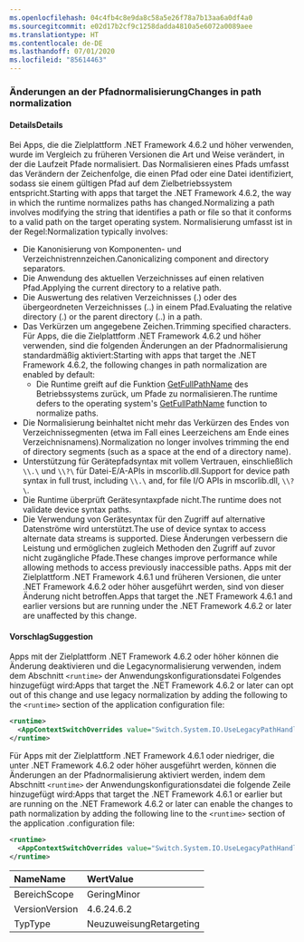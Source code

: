 ```yaml
---
ms.openlocfilehash: 04c4fb4c8e9da8c58a5e26f78a7b13aa6a0df4a0
ms.sourcegitcommit: e02d17b2cf9c1258dadda4810a5e6072a0089aee
ms.translationtype: HT
ms.contentlocale: de-DE
ms.lasthandoff: 07/01/2020
ms.locfileid: "85614463"
---
```

### <a name="changes-in-path-normalization"></a><span data-ttu-id="69550-101">Änderungen an der Pfadnormalisierung</span><span class="sxs-lookup"><span data-stu-id="69550-101">Changes in path normalization</span></span>

#### <a name="details"></a><span data-ttu-id="69550-102">Details</span><span class="sxs-lookup"><span data-stu-id="69550-102">Details</span></span>

<span data-ttu-id="69550-103">Bei Apps, die die Zielplattform .NET Framework 4.6.2 und höher verwenden, wurde im Vergleich zu früheren Versionen die Art und Weise verändert, in der die Laufzeit Pfade normalisiert. Das Normalisieren eines Pfads umfasst das Verändern der Zeichenfolge, die einen Pfad oder eine Datei identifiziert, sodass sie einem gültigen Pfad auf dem Zielbetriebssystem entspricht.</span><span class="sxs-lookup"><span data-stu-id="69550-103">Starting with apps that target the .NET Framework 4.6.2, the way in which the runtime normalizes paths has changed.Normalizing a path involves modifying the string that identifies a path or file so that it conforms to a valid path on the target operating system.</span></span> <span data-ttu-id="69550-104">Normalisierung umfasst ist in der Regel:</span><span class="sxs-lookup"><span data-stu-id="69550-104">Normalization typically involves:</span></span>

- <span data-ttu-id="69550-105">Die Kanonisierung von Komponenten- und Verzeichnistrennzeichen.</span><span class="sxs-lookup"><span data-stu-id="69550-105">Canonicalizing component and directory separators.</span></span>
- <span data-ttu-id="69550-106">Die Anwendung des aktuellen Verzeichnisses auf einen relativen Pfad.</span><span class="sxs-lookup"><span data-stu-id="69550-106">Applying the current directory to a relative path.</span></span>
- <span data-ttu-id="69550-107">Die Auswertung des relativen Verzeichnisses (.) oder des übergeordneten Verzeichnisses (..) in einem Pfad.</span><span class="sxs-lookup"><span data-stu-id="69550-107">Evaluating the relative directory (.) or the parent directory (..) in a path.</span></span>
- <span data-ttu-id="69550-108">Das Verkürzen um angegebene Zeichen.</span><span class="sxs-lookup"><span data-stu-id="69550-108">Trimming specified characters.</span></span>
<span data-ttu-id="69550-109">Für Apps, die die Zielplattform .NET Framework 4.6.2 und höher verwenden, sind die folgenden Änderungen an der Pfadnormalisierung standardmäßig aktiviert:</span><span class="sxs-lookup"><span data-stu-id="69550-109">Starting with apps that target the .NET Framework 4.6.2, the following changes in path normalization are enabled by default:</span></span>
  - <span data-ttu-id="69550-110">Die Runtime greift auf die Funktion [GetFullPathName](https://docs.microsoft.com/windows/desktop/api/fileapi/nf-fileapi-getfullpathnamew) des Betriebssystems zurück, um Pfade zu normalisieren.</span><span class="sxs-lookup"><span data-stu-id="69550-110">The runtime defers to the operating system's [GetFullPathName](https://docs.microsoft.com/windows/desktop/api/fileapi/nf-fileapi-getfullpathnamew) function to normalize paths.</span></span>
- <span data-ttu-id="69550-111">Die Normalisierung beinhaltet nicht mehr das Verkürzen des Endes von Verzeichnissegmenten (etwa im Fall eines Leerzeichens am Ende eines Verzeichnisnamens).</span><span class="sxs-lookup"><span data-stu-id="69550-111">Normalization no longer involves trimming the end of directory segments (such as a space at the end of a directory name).</span></span>
- <span data-ttu-id="69550-112">Unterstützung für Gerätepfadsyntax mit vollem Vertrauen, einschließlich `\\.\` und `\\?\` für Datei-E/A-APIs in mscorlib.dll.</span><span class="sxs-lookup"><span data-stu-id="69550-112">Support for device path syntax in full trust, including `\\.\` and, for file I/O APIs in mscorlib.dll, `\\?\`.</span></span>
- <span data-ttu-id="69550-113">Die Runtime überprüft Gerätesyntaxpfade nicht.</span><span class="sxs-lookup"><span data-stu-id="69550-113">The runtime does not validate device syntax paths.</span></span>
- <span data-ttu-id="69550-114">Die Verwendung von Gerätesyntax für den Zugriff auf alternative Datenströme wird unterstützt.</span><span class="sxs-lookup"><span data-stu-id="69550-114">The use of device syntax to access alternate data streams is supported.</span></span>
<span data-ttu-id="69550-115">Diese Änderungen verbessern die Leistung und ermöglichen zugleich Methoden den Zugriff auf zuvor nicht zugängliche Pfade.</span><span class="sxs-lookup"><span data-stu-id="69550-115">These changes improve performance while allowing methods to access previously inaccessible paths.</span></span> <span data-ttu-id="69550-116">Apps mit der Zielplattform .NET Framework 4.6.1 und früheren Versionen, die unter .NET Framework 4.6.2 oder höher ausgeführt werden, sind von dieser Änderung nicht betroffen.</span><span class="sxs-lookup"><span data-stu-id="69550-116">Apps that target the .NET Framework 4.6.1 and earlier versions but are running under the .NET Framework 4.6.2 or later are unaffected by this change.</span></span>

#### <a name="suggestion"></a><span data-ttu-id="69550-117">Vorschlag</span><span class="sxs-lookup"><span data-stu-id="69550-117">Suggestion</span></span>

<span data-ttu-id="69550-118">Apps mit der Zielplattform .NET Framework 4.6.2 oder höher können die Änderung deaktivieren und die Legacynormalisierung verwenden, indem dem Abschnitt `<runtime>` der Anwendungskonfigurationsdatei Folgendes hinzugefügt wird:</span><span class="sxs-lookup"><span data-stu-id="69550-118">Apps that target the .NET Framework 4.6.2 or later can opt out of this change and use legacy normalization by adding the following to the `<runtime>` section of the application configuration file:</span></span>

```xml
<runtime>
  <AppContextSwitchOverrides value="Switch.System.IO.UseLegacyPathHandling=true" />
</runtime>
```

<span data-ttu-id="69550-119">Für Apps mit der Zielplattform .NET Framework 4.6.1 oder niedriger, die unter .NET Framework 4.6.2 oder höher ausgeführt werden, können die Änderungen an der Pfadnormalisierung aktiviert werden, indem dem Abschnitt `<runtime>` der Anwendungskonfigurationsdatei die folgende Zeile hinzugefügt wird:</span><span class="sxs-lookup"><span data-stu-id="69550-119">Apps that target the .NET Framework 4.6.1 or earlier but are running on the .NET Framework 4.6.2 or later can enable the changes to path normalization by adding the following line to the `<runtime>` section of the application .configuration file:</span></span>

```xml
<runtime>
  <AppContextSwitchOverrides value="Switch.System.IO.UseLegacyPathHandling=false" />
</runtime>
```

| <span data-ttu-id="69550-120">Name</span><span class="sxs-lookup"><span data-stu-id="69550-120">Name</span></span>    | <span data-ttu-id="69550-121">Wert</span><span class="sxs-lookup"><span data-stu-id="69550-121">Value</span></span>       |
|:--------|:------------|
| <span data-ttu-id="69550-122">Bereich</span><span class="sxs-lookup"><span data-stu-id="69550-122">Scope</span></span>   | <span data-ttu-id="69550-123">Gering</span><span class="sxs-lookup"><span data-stu-id="69550-123">Minor</span></span>       |
| <span data-ttu-id="69550-124">Version</span><span class="sxs-lookup"><span data-stu-id="69550-124">Version</span></span> | <span data-ttu-id="69550-125">4.6.2</span><span class="sxs-lookup"><span data-stu-id="69550-125">4.6.2</span></span>       |
| <span data-ttu-id="69550-126">Typ</span><span class="sxs-lookup"><span data-stu-id="69550-126">Type</span></span>    | <span data-ttu-id="69550-127">Neuzuweisung</span><span class="sxs-lookup"><span data-stu-id="69550-127">Retargeting</span></span> |
